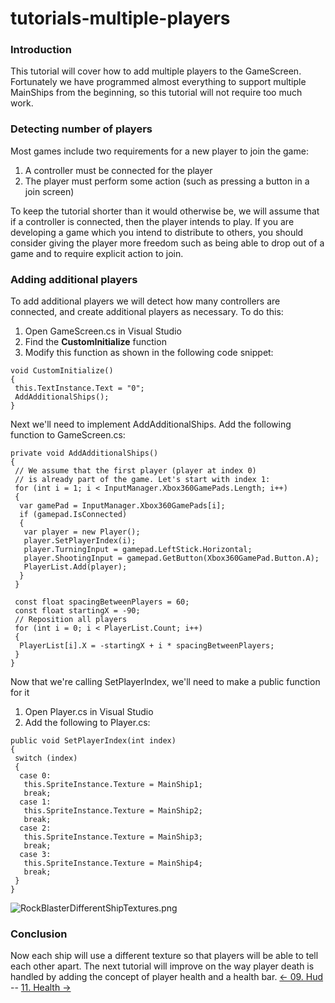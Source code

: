 # tutorials-multiple-players

### Introduction

This tutorial will cover how to add multiple players to the GameScreen. Fortunately we have programmed almost everything to support multiple MainShips from the beginning, so this tutorial will not require too much work.

### Detecting number of players

Most games include two requirements for a new player to join the game:

1. A controller must be connected for the player
2. The player must perform some action (such as pressing a button in a join screen)

To keep the tutorial shorter than it would otherwise be, we will assume that if a controller is connected, then the player intends to play. If you are developing a game which you intend to distribute to others, you should consider giving the player more freedom such as being able to drop out of a game and to require explicit action to join.

### Adding additional players

To add additional players we will detect how many controllers are connected, and create additional players as necessary. To do this:

1. Open GameScreen.cs in Visual Studio
2. Find the **CustomInitialize** function
3. Modify this function as shown in the following code snippet:

&#x20;

```
void CustomInitialize()
{
 this.TextInstance.Text = "0";
 AddAdditionalShips();
}
```

Next we'll need to implement AddAdditionalShips. Add the following function to GameScreen.cs:

```
private void AddAdditionalShips()
{
 // We assume that the first player (player at index 0) 
 // is already part of the game. Let's start with index 1:
 for (int i = 1; i < InputManager.Xbox360GamePads.Length; i++)
 {
  var gamePad = InputManager.Xbox360GamePads[i];
  if (gamepad.IsConnected)
  {
   var player = new Player();
   player.SetPlayerIndex(i);
   player.TurningInput = gamepad.LeftStick.Horizontal;
   player.ShootingInput = gamepad.GetButton(Xbox360GamePad.Button.A);
   PlayerList.Add(player);
  }
 }

 const float spacingBetweenPlayers = 60;
 const float startingX = -90;
 // Reposition all players
 for (int i = 0; i < PlayerList.Count; i++)
 {
  PlayerList[i].X = -startingX + i * spacingBetweenPlayers;
 }
}
```

Now that we're calling SetPlayerIndex, we'll need to make a public function for it

1. Open Player.cs in Visual Studio
2. Add the following to Player.cs:

&#x20;

```
public void SetPlayerIndex(int index)
{
 switch (index)
 {
  case 0:
   this.SpriteInstance.Texture = MainShip1;
   break;
  case 1:
   this.SpriteInstance.Texture = MainShip2;
   break;
  case 2:
   this.SpriteInstance.Texture = MainShip3;
   break;
  case 3:
   this.SpriteInstance.Texture = MainShip4;
   break;
 }
}
```

![RockBlasterDifferentShipTextures.png](../../../media/migrated\_media-RockBlasterDifferentShipTextures.png)

### Conclusion

Now each ship will use a different texture so that players will be able to tell each other apart. The next tutorial will improve on the way player death is handled by adding the concept of player health and a health bar. [<- 09. Hud](tutorials-hud.md) -- [11. Health ->](tutorials-health.md)
